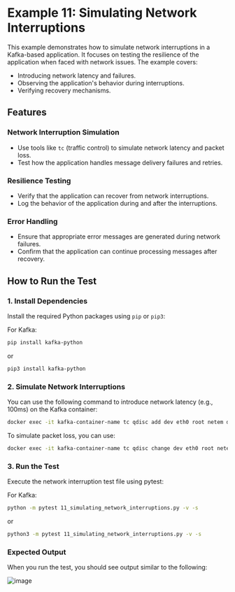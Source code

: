 # Example 11: Simulating Network Interruptions

This example demonstrates how to simulate network interruptions in a Kafka-based application. It focuses on testing the resilience of the application when faced with network issues. The example covers:

- Introducing network latency and failures.
- Observing the application's behavior during interruptions.
- Verifying recovery mechanisms.

## Features

### Network Interruption Simulation

- Use tools like `tc` (traffic control) to simulate network latency and packet loss.
- Test how the application handles message delivery failures and retries.

### Resilience Testing

- Verify that the application can recover from network interruptions.
- Log the behavior of the application during and after the interruptions.

### Error Handling

- Ensure that appropriate error messages are generated during network failures.
- Confirm that the application can continue processing messages after recovery.

## How to Run the Test

### 1. Install Dependencies

Install the required Python packages using `pip` or `pip3`:

For Kafka:
```bash
pip install kafka-python
```

or
```bash
pip3 install kafka-python
```

### 2. Simulate Network Interruptions

You can use the following command to introduce network latency (e.g., 100ms) on the Kafka container:
```bash
docker exec -it kafka-container-name tc qdisc add dev eth0 root netem delay 100ms
```

To simulate packet loss, you can use:
```bash
docker exec -it kafka-container-name tc qdisc change dev eth0 root netem loss 10%
```

### 3. Run the Test

Execute the network interruption test file using pytest:

For Kafka:
```bash
python -m pytest 11_simulating_network_interruptions.py -v -s
```

or
```bash
python3 -m pytest 11_simulating_network_interruptions.py -v -s
```

### Expected Output

When you run the test, you should see output similar to the following:

![image](https://github.com/user-attachments/assets/685d6296-9aa7-4d6a-a4b9-55e95464851d)

